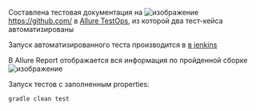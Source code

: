 Составлена тестовая документация на ![изображение](https://github.com/DachAnna/selenide_github_test/assets/118796374/34246698-53b2-40e9-9dd8-fe35a01b7c75) 
https://github.com/ в <a target="_blank" href="https://allure.autotests.cloud/project/2267/test-cases?treeId=0">Allure TestOps</a>, из которой два тест-кейса автоматизированы

Запуск автоматизированного теста производится в <a target="_blank" href="https://jenkins.autotests.cloud/job/08-sub_ekt-lesson24/">в jenkins</a>

В Allure Report отображается вся информация по пройденной сборке
![изображение](https://github.com/DachAnna/selenide_github_test/assets/118796374/52c56623-4a26-48de-b033-b0ee336e3630)

Запуск тестов с заполненным properties:
```bash
gradle clean test
```
